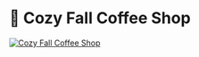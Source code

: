 # :orange_heart: Cozy Fall Coffee Shop

[![Cozy Fall Coffee Shop](https://img.youtube.com/vi/VMAPTo7RVCo/0.jpg)](https://youtu.be/VMAPTo7RVCo)
